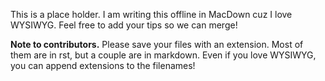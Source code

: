 This is a place holder. I am writing this offline in MacDown cuz I love WYSIWYG. Feel free to add your tips so we can merge! 

**Note to contributors.** Please save your files with an extension. Most of them are in rst, but a couple are in markdown. Even if you love WYSIWYG, you can append extensions to the filenames!
